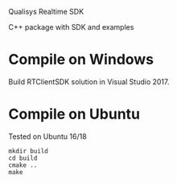 Qualisys Realtime SDK

C++ package with SDK and examples

# Compile on Windows

Build RTClientSDK solution in Visual Studio 2017.

# Compile on Ubuntu

Tested on Ubuntu 16/18

```
mkdir build
cd build
cmake ..
make
```

